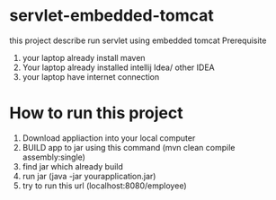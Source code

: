 # servlet-embedded-tomcat
this project describe run servlet using embedded tomcat
Prerequisite
1. your laptop already install maven
2. Your laptop already installed intellij Idea/ other IDEA
3. your laptop have internet connection

# How to run this project
 1. Download appliaction into your local computer
 2.  BUILD app to jar using this command  (mvn clean compile assembly:single)
 3. find jar which already build
 4. run jar (java -jar yourapplication.jar)
 5. try to run this url (localhost:8080/employee)
